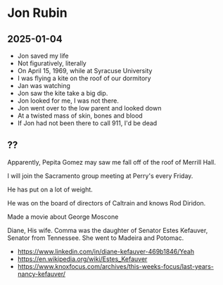 # Jon Rubin


## 2025-01-04


* Jon saved my life
* Not figuratively, literally
* On April 15, 1969, while at Syracuse University
* I was flying a kite on the roof of our dormitory
* Jan was watching
* Jon saw the kite take a big dip.
* Jon looked for me, I was not there.
* Jon went over to the low parent and looked down
* At a twisted mass of skin, bones and blood
* If Jon had not been there to call 911, I'd be dead


## ??
Apparently, Pepita Gomez may saw me fall off of the roof of Merrill Hall.

I will join the Sacramento group meeting at Perry's every Friday.

He has put on a lot of weight.

He was on the board of directors of Caltrain and knows Rod Diridon.

Made a movie about George Moscone

Diane, His wife. Comma was the daughter of Senator Estes Kefauver, Senator from Tennessee. She went to Madeira and Potomac.

* https://www.linkedin.com/in/diane-kefauver-469b1846/Yeah
* https://en.wikipedia.org/wiki/Estes_Kefauver
* https://www.knoxfocus.com/archives/this-weeks-focus/last-years-nancy-kefauver/


